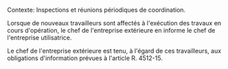 Contexte: Inspections et réunions périodiques de coordination.

Lorsque de nouveaux travailleurs sont affectés à l'exécution des travaux en cours d'opération, le chef de l'entreprise extérieure en informe le chef de l'entreprise utilisatrice.

Le chef de l'entreprise extérieure est tenu, à l'égard de ces travailleurs, aux obligations d'information prévues à l'article R. 4512-15.